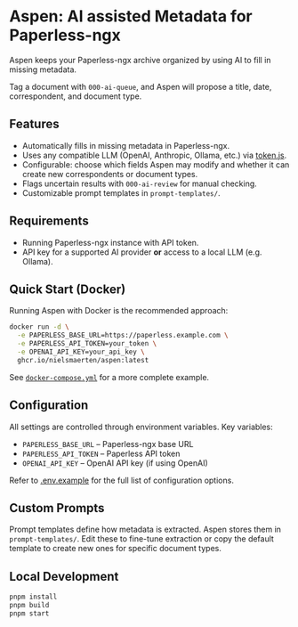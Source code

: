 # Aspen: AI assisted Metadata for Paperless-ngx

Aspen keeps your Paperless-ngx archive organized by using AI to fill in missing metadata.

Tag a document with `000-ai-queue`, and Aspen will propose a title, date, correspondent, and document type.

## Features

* Automatically fills in missing metadata in Paperless-ngx.
* Uses any compatible LLM (OpenAI, Anthropic, Ollama, etc.) via [token.js](https://github.com/verybigthings/token).
* Configurable: choose which fields Aspen may modify and whether it can create new correspondents or document types.
* Flags uncertain results with `000-ai-review` for manual checking.
* Customizable prompt templates in `prompt-templates/`.

## Requirements

* Running Paperless-ngx instance with API token.
* API key for a supported AI provider **or** access to a local LLM (e.g. Ollama).

## Quick Start (Docker)

Running Aspen with Docker is the recommended approach:

```zsh
docker run -d \
  -e PAPERLESS_BASE_URL=https://paperless.example.com \
  -e PAPERLESS_API_TOKEN=your_token \
  -e OPENAI_API_KEY=your_api_key \
  ghcr.io/nielsmaerten/aspen:latest
```

See [`docker-compose.yml`](./docker-compose.yml) for a more complete example.

## Configuration

All settings are controlled through environment variables. Key variables:

* `PAPERLESS_BASE_URL` – Paperless-ngx base URL
* `PAPERLESS_API_TOKEN` – Paperless API token
* `OPENAI_API_KEY` – OpenAI API key (if using OpenAI)

Refer to [.env.example](./.env.example) for the full list of configuration options.

## Custom Prompts

Prompt templates define how metadata is extracted. Aspen stores them in `prompt-templates/`. Edit these to fine-tune extraction or copy the default template to create new ones for specific document types.

## Local Development

```bash
pnpm install
pnpm build
pnpm start
```
